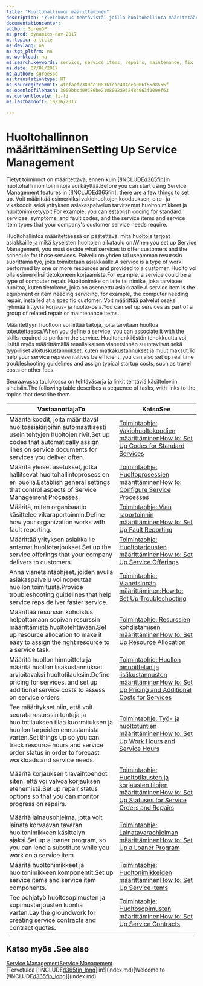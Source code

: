 ```yaml
---
title: "Huoltohallinnon määrittäminen"
description: "Yleiskuvaus tehtävistä, joilla huoltohallinta määritetään organisaation huollon hallintatapaan sopivaksi."
documentationcenter: 
author: SorenGP
ms.prod: dynamics-nav-2017
ms.topic: article
ms.devlang: na
ms.tgt_pltfrm: na
ms.workload: na
ms.search.keywords: service, service items, repairs, maintenance, fix
ms.date: 07/01/2017
ms.author: sgroespe
ms.translationtype: HT
ms.sourcegitcommit: 4fefaef7380ac10836fcac404eea006f55d8556f
ms.openlocfilehash: 3002bbc409186be2108092a962484963f109ef63
ms.contentlocale: fi-fi
ms.lasthandoff: 10/16/2017

---
```


# <a name="setting-up-service-management"></a><span data-ttu-id="28056-103">Huoltohallinnon määrittäminen</span><span class="sxs-lookup"><span data-stu-id="28056-103">Setting Up Service Management</span></span>
<span data-ttu-id="28056-104">Tietyt toiminnot on määritettävä, ennen kuin [!INCLUDE[d365fin](includes/d365fin_md.md)]in huoltohallinnon toimintoja voi käyttää.</span><span class="sxs-lookup"><span data-stu-id="28056-104">Before you can start using Service Management features in [!INCLUDE[d365fin](includes/d365fin_md.md)], there are a few things to set up.</span></span> <span data-ttu-id="28056-105">Voit määrittää esimerkiksi vakiohuoltojen koodauksen, oire- ja vikakoodit sekä yrityksen asiakaspalvelun tarvitsemat huoltonimikkeet ja huoltonimiketyypit.</span><span class="sxs-lookup"><span data-stu-id="28056-105">For example, you can establish coding for standard services, symptoms, and fault codes, and the service items and service item types that your company's customer service needs require.</span></span>  

<span data-ttu-id="28056-106">Huoltohallintoa määritettäessä on päätettävä, mitä huoltoja tarjoat asiakkaille ja mikä kyseisten huoltojen aikataulu on.</span><span class="sxs-lookup"><span data-stu-id="28056-106">When you set up Service Management, you must decide what services to offer customers and the schedule for those services.</span></span> <span data-ttu-id="28056-107">Palvelu on yhden tai useamman resurssin suorittama työ, joka toimitetaan asiakkaalle.</span><span class="sxs-lookup"><span data-stu-id="28056-107">A service is a type of work performed by one or more resources and provided to a customer.</span></span> <span data-ttu-id="28056-108">Huolto voi olla esimerkiksi tietokoneen korjaamista.</span><span class="sxs-lookup"><span data-stu-id="28056-108">For example, a service could be a type of computer repair.</span></span> <span data-ttu-id="28056-109">Huoltonimike on laite tai nimike, joka tarvitsee huoltoa, kuten tietokone, joka on asennettu asiakkaalle.</span><span class="sxs-lookup"><span data-stu-id="28056-109">A service item is the equipment or item needing servicing, for example, the computer needing repair, installed at a specific customer.</span></span> <span data-ttu-id="28056-110">Voit määrittää palvelut osaksi ryhmää liittyviä korjaus- ja huolto-osia.</span><span class="sxs-lookup"><span data-stu-id="28056-110">You can set up services as part of a group of related repair or maintenance items.</span></span>  
  
<span data-ttu-id="28056-111">Määritettyyn huoltoon voi liittää taitoja, joita tarvitaan huoltoa toteutettaessa.</span><span class="sxs-lookup"><span data-stu-id="28056-111">When you define a service, you can associate it with the skills required to perform the service.</span></span> <span data-ttu-id="28056-112">Huoltohenkilöstön tehokkuutta voi lisätä myös määrittämällä reaaliaikaisen vianetsinnän suuntaviivat sekä tyypilliset aloituskustannukset, kuten matkakustannukset ja muut maksut.</span><span class="sxs-lookup"><span data-stu-id="28056-112">To help your service representatives be efficient, you can also set up real time troubleshooting guidelines and assign typical startup costs, such as travel costs or other fees.</span></span>  

<span data-ttu-id="28056-113">Seuraavassa taulukossa on tehtäväsarja ja linkit tehtäviä käsitteleviin aiheisiin.</span><span class="sxs-lookup"><span data-stu-id="28056-113">The following table describes a sequence of tasks, with links to the topics that describe them.</span></span>  
  
| <span data-ttu-id="28056-114">Vastaanottaja</span><span class="sxs-lookup"><span data-stu-id="28056-114">To</span></span> | <span data-ttu-id="28056-115">Katso</span><span class="sxs-lookup"><span data-stu-id="28056-115">See</span></span> |
| --- | --- |
| <span data-ttu-id="28056-116">Määritä koodit, joita määrittävät huoltoasiakirjoihin automaattisesti usein tehtyjen huoltojen rivit.</span><span class="sxs-lookup"><span data-stu-id="28056-116">Set up codes that automatically assign lines on service documents for services you deliver often.</span></span> |[<span data-ttu-id="28056-117">Toimintaohje: Vakiohuoltokoodien määrittäminen</span><span class="sxs-lookup"><span data-stu-id="28056-117">How to: Set Up Codes for Standard Services</span></span>](service-how-setup-service-coding.md)|
| <span data-ttu-id="28056-118">Määritä yleiset asetukset, jotka hallitsevat huoltohallintoprosessien eri puolia.</span><span class="sxs-lookup"><span data-stu-id="28056-118">Establish general settings that control aspects of Service Management Processes.</span></span>|[<span data-ttu-id="28056-119">Toimintaohje: Huoltoprosessien määrittäminen</span><span class="sxs-lookup"><span data-stu-id="28056-119">How to: Configure Service Processes</span></span>](service-setup-service-processes.md)|
| <span data-ttu-id="28056-120">Määritä, miten organisaatio käsittelee vikaraportoinnin.</span><span class="sxs-lookup"><span data-stu-id="28056-120">Define how your organization works with fault reporting.</span></span> |[<span data-ttu-id="28056-121">Toimintaohje: Vian raportoinnin määrittäminen</span><span class="sxs-lookup"><span data-stu-id="28056-121">How to: Set Up Fault Reporting</span></span>](service-how-setup-fault-reporting.md) |
| <span data-ttu-id="28056-122">Määrittää yrityksen asiakkaille antamat huoltotarjoukset.</span><span class="sxs-lookup"><span data-stu-id="28056-122">Set up the service offerings that your company delivers to customers.</span></span>|[<span data-ttu-id="28056-123">Toimintaohje: Huoltotarjousten määrittäminen</span><span class="sxs-lookup"><span data-stu-id="28056-123">How to: Set Up Service Offerings</span></span>](service-how-setup-service-offerings.md)|
| <span data-ttu-id="28056-124">Anna vianetsintäohjeet, joiden avulla asiakaspalvelu voi nopeuttaa huollon toimitusta.</span><span class="sxs-lookup"><span data-stu-id="28056-124">Provide troubleshooting guidelines that help service reps deliver faster service.</span></span> |[<span data-ttu-id="28056-125">Toimintaohje: Vianetsinnän määrittäminen:</span><span class="sxs-lookup"><span data-stu-id="28056-125">How to: Set Up Troubleshooting</span></span>](service-how-setup-troubleshooting.md) |
| <span data-ttu-id="28056-126">Määrittää resurssin kohdistus helpottamaan sopivan resurssin määrittämistä huoltotehtävään.</span><span class="sxs-lookup"><span data-stu-id="28056-126">Set up resource allocation to make it easy to assign the right resource to a service task.</span></span> |[<span data-ttu-id="28056-127">Toimintaohje: Resurssien kohdistamisen määrittäminen</span><span class="sxs-lookup"><span data-stu-id="28056-127">How to: Set Up Resource Allocation</span></span>](service-how-setup-resource-allocation.md) |
| <span data-ttu-id="28056-128">Määritä huollon hinnoittelu ja määritä huollon lisäkustannukset arvioitavaksi huoltotilauksiin.</span><span class="sxs-lookup"><span data-stu-id="28056-128">Define pricing for services, and set up additional service costs to assess on service orders.</span></span> |[<span data-ttu-id="28056-129">Toimintaohje: Huollon hinnoittelun ja lisäkustannusten määrittäminen</span><span class="sxs-lookup"><span data-stu-id="28056-129">How to: Set Up Pricing and Additional Costs for Services</span></span>](service-how-setup-service-costs-pricing.md)|
| <span data-ttu-id="28056-130">Tee määritykset niin, että voit seurata resurssin tunteja ja huoltotilauksen tilaa kuormituksen ja huollon tarpeiden ennustamista varten.</span><span class="sxs-lookup"><span data-stu-id="28056-130">Set things up so you can track resource hours and service order status in order to forecast workloads and service needs.</span></span>|[<span data-ttu-id="28056-131">Toimintaohje: Työ- ja huoltotuntien määrittäminen</span><span class="sxs-lookup"><span data-stu-id="28056-131">How to: Set Up Work Hours and Service Hours</span></span>](service-how-setup-work-service-hours.md)|
| <span data-ttu-id="28056-132">Määritä korjauksen tilavaihtoehdot siten, että voi valvoa korjauksen etenemistä.</span><span class="sxs-lookup"><span data-stu-id="28056-132">Set up repair status options so that you can monitor progress on repairs.</span></span> | [<span data-ttu-id="28056-133">Toimintaohje: Huoltotilausten ja korjausten tilojen määrittäminen</span><span class="sxs-lookup"><span data-stu-id="28056-133">How to: Set Up Statuses for Service Orders and Repairs</span></span>](service-order-repair-status.md)|
| <span data-ttu-id="28056-134">Määritä lainausohjelma, jotta voit lainata korvaavan tavaran huoltonimikkeen käsittelyn ajaksi.</span><span class="sxs-lookup"><span data-stu-id="28056-134">Set up a loaner program, so you can lend a substitute while you work on a service item.</span></span> |[<span data-ttu-id="28056-135">Toimintaohje: Lainatavaraohjelman määrittäminen</span><span class="sxs-lookup"><span data-stu-id="28056-135">How to: Set Up a Loaner Program</span></span>](service-how-setup-loaner-program.md) |
| <span data-ttu-id="28056-136">Määritä huoltonimikkeet ja huoltonimikkeen komponentit.</span><span class="sxs-lookup"><span data-stu-id="28056-136">Set up service items and service item components.</span></span> |[<span data-ttu-id="28056-137">Toimintaohje: Huoltonimikkeiden määrittäminen</span><span class="sxs-lookup"><span data-stu-id="28056-137">How to: Set Up Service Items</span></span>](service-how-setup-service-items.md) |
| <span data-ttu-id="28056-138">Tee pohjatyö huoltosopimusten ja sopimustarjousten luontia varten.</span><span class="sxs-lookup"><span data-stu-id="28056-138">Lay the groundwork for creating service contracts and contract quotes.</span></span> |[<span data-ttu-id="28056-139">Toimintaohje: Huoltosopimusten määrittäminen</span><span class="sxs-lookup"><span data-stu-id="28056-139">How to: Set Up Service Contracts</span></span>](service-how-setup-service-contracts.md) |

## <a name="see-also"></a><span data-ttu-id="28056-140">Katso myös .</span><span class="sxs-lookup"><span data-stu-id="28056-140">See also</span></span>
[<span data-ttu-id="28056-141">Service Management</span><span class="sxs-lookup"><span data-stu-id="28056-141">Service Management</span></span>](service-service.md)  
<span data-ttu-id="28056-142">[Tervetuloa [!INCLUDE[d365fin_long](includes/d365fin_long_md.md)]iin!](index.md)</span><span class="sxs-lookup"><span data-stu-id="28056-142">[Welcome to [!INCLUDE[d365fin_long](includes/d365fin_long_md.md)]](index.md)</span></span>  

